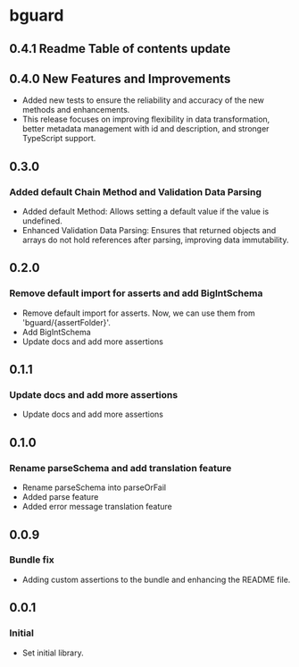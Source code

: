 # bguard

## 0.4.1 Readme Table of contents update

## 0.4.0 New Features and Improvements
 - Added new tests to ensure the reliability and accuracy of the new methods and enhancements.
 - This release focuses on improving flexibility in data transformation, better metadata management with id and description, and stronger TypeScript support.

## 0.3.0

### Added default Chain Method and Validation Data Parsing

- Added default Method: Allows setting a default value if the value is undefined.
- Enhanced Validation Data Parsing: Ensures that returned objects and arrays do not hold references after parsing, improving data immutability.

## 0.2.0

### Remove default import for asserts and add BigIntSchema

- Remove default import for asserts. Now, we can use them from 'bguard/{assertFolder}'.
- Add BigIntSchema
- Update docs and add more assertions

## 0.1.1

### Update docs and add more assertions

- Update docs and add more assertions

## 0.1.0

### Rename parseSchema and add translation feature

- Rename parseSchema into parseOrFail
- Added parse feature
- Added error message translation feature

## 0.0.9

### Bundle fix

- Adding custom assertions to the bundle and enhancing the README file.

## 0.0.1

### Initial

- Set initial library.
